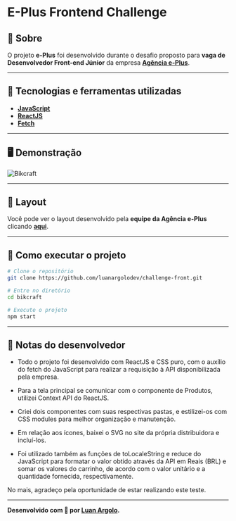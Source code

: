 <h1>E-Plus Frontend Challenge</h1>

## 📖 Sobre

<p>
O projeto <b>e-Plus</b> foi desenvolvido durante o desafio proposto para <b>vaga de Desenvolvedor Front-end Júnior</b> da empresa <b><a href="https://www.agenciaeplus.com.br/">Agência e-Plus</a></b>.
</p>

---

## 🚀 Tecnologias e ferramentas utilizadas

- **[JavaScript](https://www.javascript.com/)**
- **[ReactJS](https://pt-br.reactjs.org/)**
- **[Fetch](https://developer.mozilla.org/pt-BR/docs/Web/API/Fetch_API/Using_Fetch)**

---

## 🖥️ Demonstração

![Bikcraft](https://img001.prntscr.com/file/img001/FJAWU3vMQyaeJes9-NSvBw.png)

---

## 🔖 Layout

Você pode ver o layout desenvolvido pela **equipe da Agência e-Plus** clicando **[aqui](https://projects.invisionapp.com/share/NARHXUS6HCF#/screens/357617423_Eplus)**.

---

## 🔧 Como executar o projeto

```bash
# Clone o repositório
git clone https://github.com/luanargolodev/challenge-front.git

# Entre no diretório
cd bikcraft

# Execute o projeto
npm start
```

---

## 📝 Notas do desenvolvedor

- Todo o projeto foi desenvolvido com ReactJS e CSS puro, com o auxílio do fetch do JavaScript para realizar a requisição à API disponibilizada pela empresa.

- Para a tela principal se comunicar com o componente de Produtos, utilizei Context API do ReactJS.

- Criei dois componentes com suas respectivas pastas, e estilizei-os com CSS modules para melhor organização e manutenção.

- Em relação aos ícones, baixei o SVG no site da própria distribuidora e incluí-los.

- Foi utilizado também as funções de toLocaleString e reduce do JavaScript para formatar o valor obtido através da API em Reais (BRL) e somar os valores do carrinho, de acordo com o valor unitário e a quantidade fornecida, respectivamente.

No mais, agradeço pela oportunidade de estar realizando este teste.

---

**Desenvolvido com 💙 por [Luan Argolo](https://github.com/luanargolodev/).**
